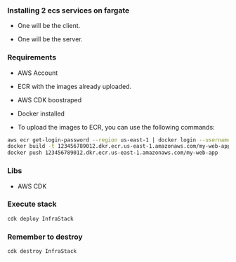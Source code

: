 ### Installing 2 ecs services on fargate

- One will be the client.

- One will be the server.


### Requirements

- AWS Account
- ECR with the images already uploaded.
- AWS CDK boostraped
- Docker installed


- To upload the images to ECR, you can use the following commands:

```bash
aws ecr get-login-password --region us-east-1 | docker login --username AWS --password-stdin 123456789012.dkr.ecr.us-east-1.amazonaws.com
docker build -t 123456789012.dkr.ecr.us-east-1.amazonaws.com/my-web-app .
docker push 123456789012.dkr.ecr.us-east-1.amazonaws.com/my-web-app
```



### Libs

- AWS CDK


### Execute stack

```bash
cdk deploy InfraStack
```


### Remember to destroy

```bash
cdk destroy InfraStack
```
